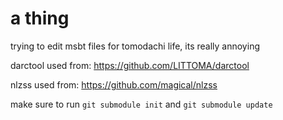 # a thing

trying to edit msbt files for tomodachi life, its really annoying

darctool used from: https://github.com/LITTOMA/darctool

nlzss used from: https://github.com/magical/nlzss

make sure to run `git submodule init` and `git submodule update`

